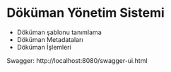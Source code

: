 # Döküman Yönetim Sistemi
- Döküman şablonu tanımlama
- Döküman Metadataları
- Döküman İşlemleri

Swagger: http://localhost:8080/swagger-ui.html